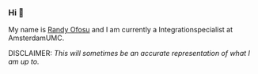 ### Hi 👋

My name is <a href="https://linkedin.com/in/randyofosu" title="My Linked-In Page" target="_blank">Randy Ofosu</a> and I am currently a Integrationspecialist at AmsterdamUMC.

DISCLAIMER: *This will sometimes be an accurate representation of what I am up to.*

